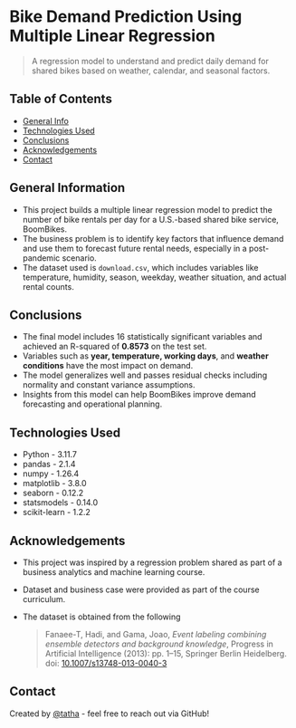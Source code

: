 # Bike Demand Prediction Using Multiple Linear Regression
> A regression model to understand and predict daily demand for shared bikes based on weather, calendar, and seasonal factors.

## Table of Contents
* [General Info](#general-information)
* [Technologies Used](#technologies-used)
* [Conclusions](#conclusions)
* [Acknowledgements](#acknowledgements)
* [Contact](#contact)

## General Information
- This project builds a multiple linear regression model to predict the number of bike rentals per day for a U.S.-based shared bike service, BoomBikes.
- The business problem is to identify key factors that influence demand and use them to forecast future rental needs, especially in a post-pandemic scenario.
- The dataset used is `download.csv`, which includes variables like temperature, humidity, season, weekday, weather situation, and actual rental counts.

## Conclusions
- The final model includes 16 statistically significant variables and achieved an R-squared of **0.8573** on the test set.
- Variables such as **year, temperature, working days**, and **weather conditions** have the most impact on demand.
- The model generalizes well and passes residual checks including normality and constant variance assumptions.
- Insights from this model can help BoomBikes improve demand forecasting and operational planning.

## Technologies Used
- Python - 3.11.7
- pandas - 2.1.4
- numpy - 1.26.4
- matplotlib - 3.8.0
- seaborn - 0.12.2
- statsmodels - 0.14.0
- scikit-learn - 1.2.2

## Acknowledgements
- This project was inspired by a regression problem shared as part of a business analytics and machine learning course.
- Dataset and business case were provided as part of the course curriculum.
- The dataset is obtained from the following  

  > Fanaee-T, Hadi, and Gama, Joao, *Event labeling combining ensemble detectors and background knowledge*, Progress in Artificial Intelligence (2013): pp. 1–15, Springer Berlin Heidelberg.  
  > doi: [10.1007/s13748-013-0040-3](http://dx.doi.org/10.1007/s13748-013-0040-3)

## Contact
Created by [@tatha](https://github.com/tatha) - feel free to reach out via GitHub!
